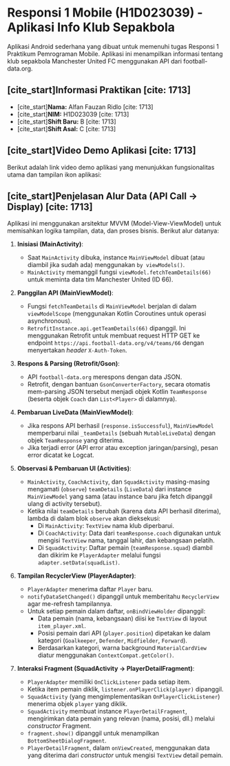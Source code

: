 # Responsi 1 Mobile (H1D023039) - Aplikasi Info Klub Sepakbola

Aplikasi Android sederhana yang dibuat untuk memenuhi tugas Responsi 1 Praktikum Pemrograman Mobile. Aplikasi ini menampilkan informasi tentang klub sepakbola Manchester United FC menggunakan API dari football-data.org.

## [cite_start]Informasi Praktikan [cite: 1713]

* [cite_start]**Nama:** Alfan Fauzan Ridlo [cite: 1713]
* [cite_start]**NIM:** H1D023039 [cite: 1713]
* [cite_start]**Shift Baru:** B [cite: 1713]
* [cite_start]**Shift Asal:** C [cite: 1713]

## [cite_start]Video Demo Aplikasi [cite: 1713]

Berikut adalah link video demo aplikasi yang menunjukkan fungsionalitas utama dan tampilan ikon aplikasi:


## [cite_start]Penjelasan Alur Data (API Call -> Display) [cite: 1713]

Aplikasi ini menggunakan arsitektur MVVM (Model-View-ViewModel) untuk memisahkan logika tampilan, data, dan proses bisnis. Berikut alur datanya:

1.  **Inisiasi (MainActivity)**:
    * Saat `MainActivity` dibuka, instance `MainViewModel` dibuat (atau diambil jika sudah ada) menggunakan `by viewModels()`.
    * `MainActivity` memanggil fungsi `viewModel.fetchTeamDetails(66)` untuk meminta data tim Manchester United (ID 66).

2.  **Panggilan API (MainViewModel)**:
    * Fungsi `fetchTeamDetails` di `MainViewModel` berjalan di dalam `viewModelScope` (menggunakan Kotlin Coroutines untuk operasi asynchronous).
    * `RetrofitInstance.api.getTeamDetails(66)` dipanggil. Ini menggunakan Retrofit untuk membuat request HTTP GET ke endpoint `https://api.football-data.org/v4/teams/66` dengan menyertakan *header* `X-Auth-Token`.

3.  **Respons & Parsing (Retrofit/Gson)**:
    * API `football-data.org` merespons dengan data JSON.
    * Retrofit, dengan bantuan `GsonConverterFactory`, secara otomatis mem-parsing JSON tersebut menjadi objek Kotlin `TeamResponse` (beserta objek `Coach` dan `List<Player>` di dalamnya).

4.  **Pembaruan LiveData (MainViewModel)**:
    * Jika respons API berhasil (`response.isSuccessful`), `MainViewModel` memperbarui nilai `_teamDetails` (sebuah `MutableLiveData`) dengan objek `TeamResponse` yang diterima.
    * Jika terjadi error (API error atau exception jaringan/parsing), pesan error dicatat ke Logcat.

5.  **Observasi & Pembaruan UI (Activities)**:
    * `MainActivity`, `CoachActivity`, dan `SquadActivity` masing-masing mengamati (`observe`) `teamDetails` (`LiveData`) dari instance `MainViewModel` yang sama (atau instance baru jika fetch dipanggil ulang di activity tersebut).
    * Ketika nilai `teamDetails` berubah (karena data API berhasil diterima), lambda di dalam blok `observe` akan dieksekusi:
        * Di `MainActivity`: `TextView` nama klub diperbarui.
        * Di `CoachActivity`: Data dari `teamResponse.coach` digunakan untuk mengisi `TextView` nama, tanggal lahir, dan kebangsaan pelatih.
        * Di `SquadActivity`: Daftar pemain (`teamResponse.squad`) diambil dan dikirim ke `PlayerAdapter` melalui fungsi `adapter.setData(squadList)`.

6.  **Tampilan RecyclerView (PlayerAdapter)**:
    * `PlayerAdapter` menerima daftar `Player` baru.
    * `notifyDataSetChanged()` dipanggil untuk memberitahu `RecyclerView` agar me-refresh tampilannya.
    * Untuk setiap pemain dalam daftar, `onBindViewHolder` dipanggil:
        * Data pemain (nama, kebangsaan) diisi ke `TextView` di layout `item_player.xml`.
        * Posisi pemain dari API (`player.position`) dipetakan ke dalam kategori (`Goalkeeper`, `Defender`, `Midfielder`, `Forward`).
        * Berdasarkan kategori, warna background `MaterialCardView` diatur menggunakan `ContextCompat.getColor()`.

7.  **Interaksi Fragment (SquadActivity -> PlayerDetailFragment)**:
    * `PlayerAdapter` memiliki `OnClickListener` pada setiap item.
    * Ketika item pemain diklik, `listener.onPlayerClick(player)` dipanggil.
    * `SquadActivity` (yang mengimplementasikan `OnPlayerClickListener`) menerima objek `player` yang diklik.
    * `SquadActivity` membuat instance `PlayerDetailFragment`, mengirimkan data pemain yang relevan (nama, posisi, dll.) melalui *constructor* Fragment.
    * `fragment.show()` dipanggil untuk menampilkan `BottomSheetDialogFragment`.
    * `PlayerDetailFragment`, dalam `onViewCreated`, menggunakan data yang diterima dari *constructor* untuk mengisi `TextView` detail pemain.